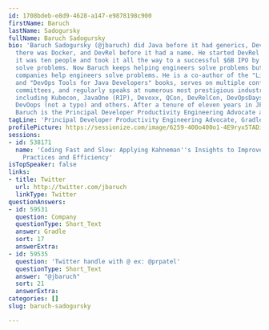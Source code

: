 ```yaml
---
id: 1708bdeb-e8d9-4628-a147-e9878198c900
firstName: Baruch
lastName: Sadogursky
fullName: Baruch Sadogursky
bio: 'Baruch Sadogursky (@jbaruch) did Java before it had generics, DevOps before
  there was Docker, and DevRel before it had a name. He started DevRel at JFrog when
  it was ten people and took it all the way to a successful $6B IPO by helping engineers
  solve problems. Now Baruch keeps helping engineers solve problems but also helps
  companies help engineers solve problems. He is a co-author of the "Liquid Software"
  and "DevOps Tools for Java Developers" books, serves on multiple conference program
  committees, and regularly speaks at numerous most prestigious industry conferences,
  including Kubecon, JavaOne (RIP), Devoxx, QCon, DevRelCon, DevOpsDays (all over),
  DevOops (not a typo) and others. After a tenure of eleven years in JFrog DevRel,
  Baruch is the Principal Developer Productivity Engineering Advocate at Gradle. '
tagLine: 'Principal Developer Productivity Engineering Advocate, Gradle '
profilePicture: https://sessionize.com/image/6259-400o400o1-4E9ryx5TADiKXiE9vDrJpn.jpg
sessions:
- id: 538171
  name: 'Coding Fast and Slow: Applying Kahneman''s Insights to Improve Development
    Practices and Efficiency'
isTopSpeaker: false
links:
- title: Twitter
  url: http://twitter.com/jbaruch
  linkType: Twitter
questionAnswers:
- id: 59531
  question: Company
  questionType: Short_Text
  answer: Gradle
  sort: 17
  answerExtra: 
- id: 59535
  question: 'Twitter handle with @ ex: @prpatel'
  questionType: Short_Text
  answer: "@jbaruch"
  sort: 21
  answerExtra: 
categories: []
slug: baruch-sadogursky

---
```

